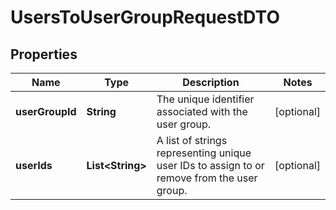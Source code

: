 

# UsersToUserGroupRequestDTO


## Properties

| Name | Type | Description | Notes |
|------------ | ------------- | ------------- | -------------|
|**userGroupId** | **String** | The unique identifier associated with the user group. |  [optional] |
|**userIds** | **List&lt;String&gt;** | A list of strings representing unique user IDs to assign to or remove from the user group. |  [optional] |



